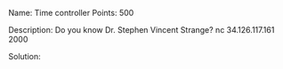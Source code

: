 Name: Time controller 
Points: 500 

Description:
Do you know Dr. Stephen Vincent Strange?
nc 34.126.117.161 2000 

Solution:
